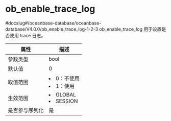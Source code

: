 ob_enable_trace_log 
========================================
#docslug#/oceanbase-database/oceanbase-database/V4.0.0/ob_enable_trace_log-1-2-3
ob_enable_trace_log 用于设置是否使用 trace 日志。


| **属性**  |                                                   **描述**                                                   |
|---------|------------------------------------------------------------------------------------------------------------|
| 参数类型    | bool                                                                                                       |
| 默认值     | 0                                                                                                          |
| 取值范围    | <li> 0：不使用   <li> 1：使用        |
| 生效范围    | <li> GLOBAL   <li> SESSION    |
| 是否参与序列化 | 是                                                                                                          |



